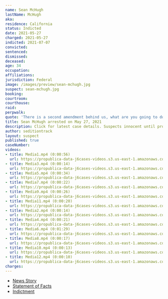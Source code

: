 ```yaml
---
name: Sean McHugh
lastName: McHugh
aka:
residence: California
status: Indicted
date: 2021-05-27
charged: 2021-05-27
indicted: 2021-07-07
convicted:
sentenced:
dismissed:
deceased:
age: 34
occupation:
affiliations:
jurisdiction: Federal
image: /images/preview/sean-mchugh.jpg
suspect: sean-mchugh.jpg
booking:
courtroom:
courthouse:
raid:
perpwalk:
quote: 'There is a second amendment behind us, what are you going to do then?'
title: Sean McHugh arrested on May 27, 2021
description: Click for latest case details. Suspects innocent until proven guilty.
author: seditiontrack
layout: suspect
published: true
caseNumber:
videos:
- title: Media1.mp4 (0:00:56)
  url: https://propublica-data-j6cases-videos.s3.us-east-1.amazonaws.com/c2f1fca0ce2a013960702cde48001122.mp4
- title: Media3.mp4 (0:00:14)
  url: https://propublica-data-j6cases-videos.s3.us-east-1.amazonaws.com/cc626190ce2a013960702cde48001122.mp4
- title: Media5.mp4 (0:00:34)
  url: https://propublica-data-j6cases-videos.s3.us-east-1.amazonaws.com/e05fc660ce2a013960702cde48001122.mp4
- title: Media7.mp4 (0:00:22)
  url: https://propublica-data-j6cases-videos.s3.us-east-1.amazonaws.com/dd94dd00ce2a013960702cde48001122.mp4
- title: Media9.mp4 (0:00:26)
  url: https://propublica-data-j6cases-videos.s3.us-east-1.amazonaws.com/e7358f10ce2a013960702cde48001122.mp4
- title: Media11.mp4 (0:00:20)
  url: https://propublica-data-j6cases-videos.s3.us-east-1.amazonaws.com/c9c24010ce2a013960702cde48001122.mp4
- title: Media2.mp4 (0:00:14)
  url: https://propublica-data-j6cases-videos.s3.us-east-1.amazonaws.com/ce977610ce2a013960702cde48001122.mp4
- title: Media4.mp4 (0:00:21)
  url: https://propublica-data-j6cases-videos.s3.us-east-1.amazonaws.com/e46d7400ce2a013960702cde48001122.mp4
- title: Media6.mp4 (0:01:29)
  url: https://propublica-data-j6cases-videos.s3.us-east-1.amazonaws.com/d2dd3c80ce2a013960702cde48001122.mp4
- title: Media8.mp4 (0:00:17)
  url: https://propublica-data-j6cases-videos.s3.us-east-1.amazonaws.com/eac148f0ce2a013960702cde48001122.mp4
- title: Media10.mp4 (0:00:13)
  url: https://propublica-data-j6cases-videos.s3.us-east-1.amazonaws.com/d095dad0ce2a013960702cde48001122.mp4
- title: Media12.mp4 (0:00:10)
  url: https://propublica-data-j6cases-videos.s3.us-east-1.amazonaws.com/c100a3d0ce2a013960702cde48001122.mp4
charges:
---
```

- [News Story](https://www.sacbee.com/news/local/crime/article251748888.html)
- [Statement of Facts](https://www.justice.gov/opa/case-multi-defendant/file/1399611/download)
- [Indictment](https://www.justice.gov/usao-dc/case-multi-defendant/file/1410721/download)
